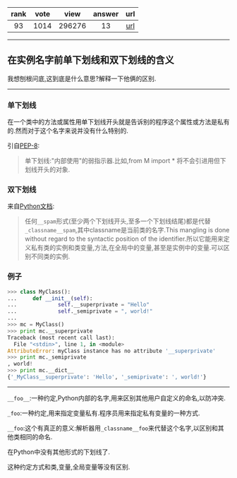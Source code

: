 
| rank | vote | view | answer | url |
|:-:|:-:|:-:|:-:|:-:|
|93|1014|296276|13| [url](http://stackoverflow.com/questions/1301346/what-is-the-meaning-of-a-single-and-a-double-underscore-before-an-object-name) |
***

## 在实例名字前单下划线和双下划线的含义

我想刨根问底,这到底是什么意思?解释一下他俩的区别.

***

### 单下划线

在一个类中的方法或属性用单下划线开头就是告诉别的程序这个属性或方法是私有的.然而对于这个名字来说并没有什么特别的.

引自[PEP-8](http://www.python.org/dev/peps/pep-0008/):


>单下划线:"内部使用"的弱指示器.比如,from M import * 将不会引进用但下划线开头的对象.

### 双下划线

来自[Python文档](http://docs.python.org/tutorial/classes.html#private-variables-and-class-local-references):


>任何`__spam`形式(至少两个下划线开头,至多一个下划线结尾)都是代替`_classname__spam`,其中classname是当前类的名字.This mangling is done without regard to the syntactic position of the identifier.所以它能用来定义私有类的实例和类变量,方法,在全局中的变量,甚至是实例中的变量.可以区别不同类的实例.


### 例子

```Python
>>> class MyClass():
...     def __init__(self):
...             self.__superprivate = "Hello"
...             self._semiprivate = ", world!"
...
>>> mc = MyClass()
>>> print mc.__superprivate
Traceback (most recent call last):
  File "<stdin>", line 1, in <module>
AttributeError: myClass instance has no attribute '__superprivate'
>>> print mc._semiprivate
, world!
>>> print mc.__dict__
{'_MyClass__superprivate': 'Hello', '_semiprivate': ', world!'}
```

***

`__foo__`:一种约定,Python内部的名字,用来区别其他用户自定义的命名,以防冲突.

`_foo`:一种约定,用来指定变量私有.程序员用来指定私有变量的一种方式.

`__foo`:这个有真正的意义:解析器用`_classname__foo`来代替这个名字,以区别和其他类相同的命名.

在Python中没有其他形式的下划线了.

这种约定方式和类,变量,全局变量等没有区别.